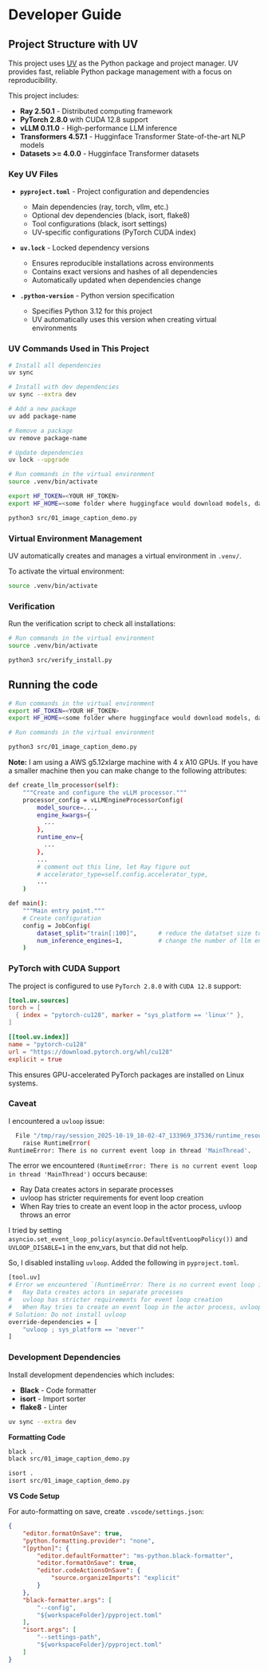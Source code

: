 # Developer Guide

## Project Structure with UV

This project uses [UV](https://github.com/astral-sh/uv) as the Python package and project manager. UV provides fast, reliable Python package management with a focus on reproducibility.

This project includes:
- **Ray 2.50.1** - Distributed computing framework
- **PyTorch 2.8.0** with CUDA 12.8 support
- **vLLM 0.11.0** - High-performance LLM inference
- **Transformers 4.57.1** - Hugginface Transformer State-of-the-art NLP models
- **Datasets >= 4.0.0** - Hugginface Transformer datasets

### Key UV Files

- **`pyproject.toml`** - Project configuration and dependencies
  - Main dependencies (ray, torch, vllm, etc.)
  - Optional dev dependencies (black, isort, flake8)
  - Tool configurations (black, isort settings)
  - UV-specific configurations (PyTorch CUDA index)

- **`uv.lock`** - Locked dependency versions
  - Ensures reproducible installations across environments
  - Contains exact versions and hashes of all dependencies
  - Automatically updated when dependencies change

- **`.python-version`** - Python version specification
  - Specifies Python 3.12 for this project
  - UV automatically uses this version when creating virtual environments

### UV Commands Used in This Project

```bash
# Install all dependencies
uv sync

# Install with dev dependencies
uv sync --extra dev

# Add a new package
uv add package-name

# Remove a package
uv remove package-name

# Update dependencies
uv lock --upgrade

# Run commands in the virtual environment
source .venv/bin/activate

export HF_TOKEN=<YOUR HF_TOKEN>
export HF_HOME=<some folder where huggingface would download models, datasets etc.>

python3 src/01_image_caption_demo.py
```

### Virtual Environment Management

UV automatically creates and manages a virtual environment in `.venv/`.

To activate the virtual environment:
```bash
source .venv/bin/activate
```

### Verification

Run the verification script to check all installations:
```bash
# Run commands in the virtual environment
source .venv/bin/activate

python3 src/verify_install.py
```

## Running the code


```bash
# Run commands in the virtual environment
export HF_TOKEN=<YOUR HF_TOKEN>
export HF_HOME=<some folder where huggingface would download models, datasets etc.>
```

```bash
# Run commands in the virtual environment

python3 src/01_image_caption_demo.py
```

**Note:** I am using a AWS g5.12xlarge machine with 4 x A10 GPUs. If you have a smaller machine then you can make change to the following attributes:
```bash
def create_llm_processor(self):
    """Create and configure the vLLM processor."""
    processor_config = vLLMEngineProcessorConfig(
        model_source=...,
        engine_kwargs={
          ...
        },
        runtime_env={
          ...
        },
        ...
        # comment out this line, let Ray figure out
        # accelerator_type=self.config.accelerator_type,
        ...
    )
```

```bash
def main():
    """Main entry point."""
    # Create configuration
    config = JobConfig(
        dataset_split="train[:100]",      # reduce the datatset size to make a small sample for demo
        num_inference_engines=1,          # change the number of llm engines to 1
    )
```


### PyTorch with CUDA Support

The project is configured to use `PyTorch 2.8.0` with `CUDA 12.8` support:

```toml
[tool.uv.sources]
torch = [
  { index = "pytorch-cu128", marker = "sys_platform == 'linux'" },
]

[[tool.uv.index]]
name = "pytorch-cu128"
url = "https://download.pytorch.org/whl/cu128"
explicit = true
```

This ensures GPU-accelerated PyTorch packages are installed on Linux systems.

### Caveat

I encountered a `uvloop` issue:
```bash
  File "/tmp/ray/session_2025-10-19_10-02-47_133969_37536/runtime_resources/working_dir_files/_ray_pkg_98c81e886c19cb78/.venv/lib/python3.12/site-packages/uvloop/__init__.py", line 206, in get_event_loop
    raise RuntimeError(
RuntimeError: There is no current event loop in thread 'MainThread'.
```

The error we encountered `(RuntimeError: There is no current event loop in thread 'MainThread')` occurs because:
+ Ray Data creates actors in separate processes
+ uvloop has stricter requirements for event loop creation
+ When Ray tries to create an event loop in the actor process, uvloop throws an error

I tried by setting `asyncio.set_event_loop_policy(asyncio.DefaultEventLoopPolicy())` and `UVLOOP_DISABLE=1` in the env_vars, but that did not help.

So, I disabled installing `uvloop`. Added the following in `pyproject.toml`.
```bash
[tool.uv]
# Error we encountered `(RuntimeError: There is no current event loop in thread 'MainThread')` occurs because:
#   Ray Data creates actors in separate processes
#   uvloop has stricter requirements for event loop creation
#   When Ray tries to create an event loop in the actor process, uvloop throws an error
# Solution: Do not install uvloop
override-dependencies = [
    "uvloop ; sys_platform == 'never'"
]
```

### Development Dependencies

Install development dependencies which includes:
- **Black** - Code formatter
- **isort** - Import sorter
- **flake8** - Linter


```bash
uv sync --extra dev
```

**Formatting Code**


```bash
black .
black src/01_image_caption_demo.py
```

```bash
isort .
isort src/01_image_caption_demo.py
```

**VS Code Setup**

For auto-formatting on save, create `.vscode/settings.json`:
```json
{
    "editor.formatOnSave": true,
    "python.formatting.provider": "none",
    "[python]": {
        "editor.defaultFormatter": "ms-python.black-formatter",
        "editor.formatOnSave": true,
        "editor.codeActionsOnSave": {
            "source.organizeImports": "explicit"
        }
    },
    "black-formatter.args": [
        "--config",
        "${workspaceFolder}/pyproject.toml"
    ],
    "isort.args": [
        "--settings-path",
        "${workspaceFolder}/pyproject.toml"
    ]
}
```
